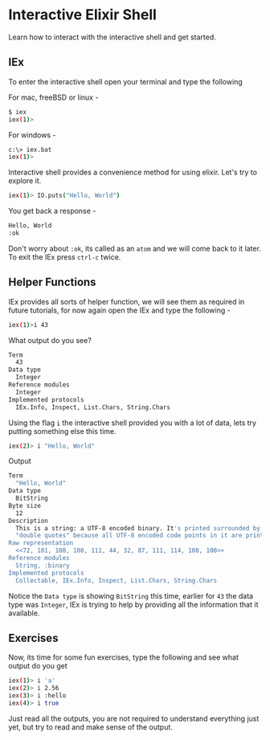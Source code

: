 # Interactive Elixir Shell

Learn how to interact with the interactive shell and get started.

## IEx

To enter the interactive shell open your terminal and type the following

For mac, freeBSD or linux -

```bash
$ iex
iex(1)>
```

For windows - 

```bash
c:\> iex.bat
iex(1)>
```

Interactive shell provides a convenience method for using elixir. Let's try to explore it.

```bash
iex(1)> IO.puts("Hello, World")
```

You get back a response -

```bash
Hello, World
:ok
```

Don't worry about `:ok`, its called as an `atom` and we will come back to it later. To exit the IEx press `ctrl-c` twice.

## Helper Functions

IEx provides all sorts of helper function, we will see them as required in future tutorials, for now again open the IEx and type the following -

```bash
iex(1)>i 43
```

What output do you see?

```bash
Term
  43
Data type
  Integer
Reference modules
  Integer
Implemented protocols
  IEx.Info, Inspect, List.Chars, String.Chars
```

Using the flag `i` the interactive shell provided you with a lot of data, lets try putting something else this time.

```bash
iex(2)> i "Hello, World"
```

Output

```bash
Term
  "Hello, World"
Data type
  BitString
Byte size
  12
Description
  This is a string: a UTF-8 encoded binary. It's printed surrounded by
  "double quotes" because all UTF-8 encoded code points in it are printable.
Raw representation
  <<72, 101, 108, 108, 111, 44, 32, 87, 111, 114, 108, 100>>
Reference modules
  String, :binary
Implemented protocols
  Collectable, IEx.Info, Inspect, List.Chars, String.Chars
```

Notice the `Data type` is showing `BitString` this time, earlier for `43` the data type was `Integer`, IEx is trying to help by providing all the information that it available.

## Exercises

Now, its time for some fun exercises, type the following and see what output do you get

```bash
iex(1)> i 'a'
iex(2)> i 2.56
iex(3)> i :hello
iex(4)> i true
```

Just read all the outputs, you are not required to understand everything just yet, but try to read and make sense of the output.
